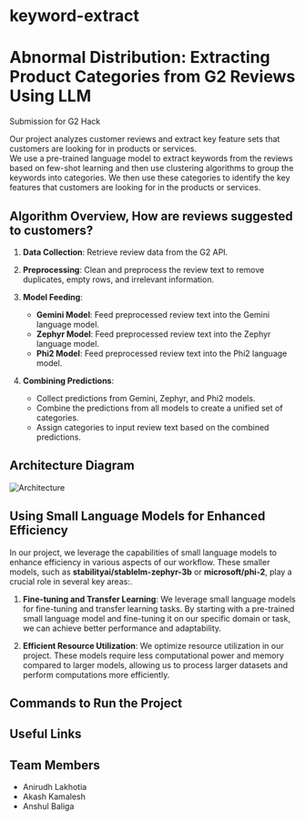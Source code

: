 # keyword-extract
# Abnormal Distribution: Extracting Product Categories from G2 Reviews Using LLM

Submission for G2 Hack

Our project analyzes customer reviews and extract key feature sets that customers are looking for in products or services. <br/> We use a pre-trained language model to extract keywords from the reviews based on few-shot learning and then use clustering algorithms to group the keywords into categories. We then use these categories to identify the key features that customers are looking for in the products or services.

## Algorithm Overview, How are reviews suggested to customers?

1. **Data Collection**: Retrieve review data from the G2 API.

2. **Preprocessing**: Clean and preprocess the review text to remove duplicates, empty rows, and irrelevant information.

3. **Model Feeding**:
   - **Gemini Model**: Feed preprocessed review text into the Gemini language model.
   - **Zephyr Model**: Feed preprocessed review text into the Zephyr language model.
   - **Phi2 Model**: Feed preprocessed review text into the Phi2 language model.

4. **Combining Predictions**:
    - Collect predictions from Gemini, Zephyr, and Phi2 models.
    - Combine the predictions from all models to create a unified set of categories.
    - Assign categories to input review text based on the combined predictions.

## Architecture Diagram
![Architecture](https://github.com/anirudhlakhotia/keyword-extract/assets/52605103/85774fb3-79dd-48eb-ba48-8721a73de559)

## Using Small Language Models for Enhanced Efficiency

In our project, we leverage the capabilities of small language models to enhance efficiency in various aspects of our workflow. These smaller models, such as **stabilityai/stablelm-zephyr-3b** or **microsoft/phi-2**, play a crucial role in several key areas:.

1. **Fine-tuning and Transfer Learning**: We leverage small language models for fine-tuning and transfer learning tasks. By starting with a pre-trained small language model and fine-tuning it on our specific domain or task, we can achieve better performance and adaptability.

2. **Efficient Resource Utilization**: We optimize resource utilization in our project. These models require less computational power and memory compared to larger models, allowing us to process larger datasets and perform computations more efficiently.

## Commands to Run the Project




## Useful Links



## Team Members
- Anirudh Lakhotia
- Akash Kamalesh
- Anshul Baliga




